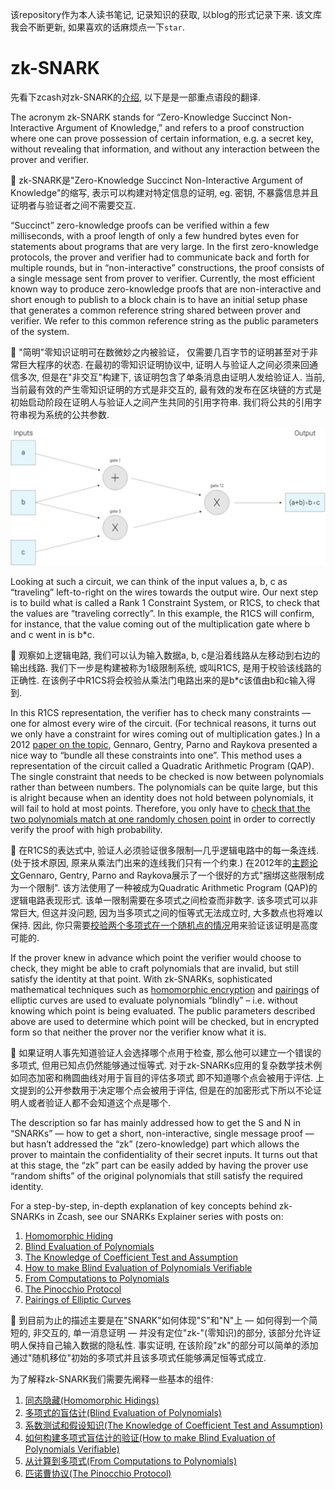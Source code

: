 该repository作为本人读书笔记, 记录知识的获取, 以blog的形式记录下来. 该文库我会不断更新, 如果喜欢的话麻烦点一下`star`.

# zk-SNARK

先看下zcash对zk-SNARK的[介绍](https://z.cash/technology/zksnarks/), 以下是是一部重点语段的翻译.

The acronym zk-SNARK stands for “Zero-Knowledge Succinct Non-Interactive Argument of Knowledge,” and refers to a proof construction where one can prove possession of certain information, e.g. a secret key, without revealing that information, and without any interaction between the prover and verifier.

:book: zk-SNARK是"Zero-Knowledge Succinct Non-Interactive Argument of Knowledge"的缩写, 表示可以构建对特定信息的证明, eg. 密钥, 不暴露信息并且证明者与验证者之间不需要交互.

“Succinct” zero-knowledge proofs can be verified within a few milliseconds, with a proof length of only a few hundred bytes even for statements about programs that are very large. In the first zero-knowledge protocols, the prover and verifier had to communicate back and forth for multiple rounds, but in “non-interactive” constructions, the proof consists of a single message sent from prover to verifier. Currently, the most efficient known way to produce zero-knowledge proofs that are non-interactive and short enough to publish to a block chain is to have an initial setup phase that generates a common reference string shared between prover and verifier. We refer to this common reference string as the public parameters of the system.

:book: "简明"零知识证明可在数微妙之内被验证， 仅需要几百字节的证明甚至对于非常巨大程序的状态. 在最初的零知识证明协议中, 证明人与验证人之间必须来回通信多次, 但是在"非交互"构建下, 该证明包含了单条消息由证明人发给验证人. 当前, 当前最有效的产生零知识证明的方式是非交互的, 最有效的发布在区块链的方式是初始启动阶段在证明人与验证人之间产生共同的引用字符串. 我们将公共的引用字符串视为系统的公共参数.

<img src="../images/arithmetic-circuit.png" style="zoom: 67%;" />

Looking at such a circuit, we can think of the input values a, b, c as “traveling” left-to-right on the wires towards the output wire. Our next step is to build what is called a Rank 1 Constraint System, or R1CS, to check that the values are “traveling correctly”. In this example, the R1CS will confirm, for instance, that the value coming out of the multiplication gate where b and c went in is b*c.

:book: 观察如上逻辑电路, 我们可以认为输入数据a, b, c是沿着线路从左移动到右边的输出线路. 我们下一步是构建被称为1级限制系统, 或叫R1CS, 是用于校验该线路的正确性. 在该例子中R1CS将会校验从乘法门电路出来的是b*c该值由b和c输入得到.

In this R1CS representation, the verifier has to check many constraints — one for almost every wire of the circuit. (For technical reasons, it turns out we only have a constraint for wires coming out of multiplication gates.) In a 2012 [paper on the topic](https://eprint.iacr.org/2012/215.pdf), Gennaro, Gentry, Parno and Raykova presented a nice way to “bundle all these constraints into one”. This method uses a representation of the circuit called a Quadratic Arithmetic Program (QAP). The single constraint that needs to be checked is now between polynomials rather than between numbers. The polynomials can be quite large, but this is alright because when an identity does not hold between polynomials, it will fail to hold at most points. Therefore, you only have to [check that the two polynomials match at one randomly chosen point](https://z.cash/blog/snark-explain2) in order to correctly verify the proof with high probability.

:book: 在R1CS的表达式中, 验证人必须验证很多限制—几乎逻辑电路中的每一条连线. (处于技术原因, 原来从乘法门出来的连线我们只有一个约束.)  在2012年的[主题论文](https://eprint.iacr.org/2012/215.pdf)Gennaro, Gentry, Parno and Raykova展示了一个很好的方式"捆绑这些限制成为一个限制". 该方法使用了一种被成为Quadratic Arithmetic Program (QAP)的逻辑电路表现形式. 该单一限制需要在多项式之间检查而非数字. 该多项式可以非常巨大, 但这并没问题, 因为当多项式之间的恒等式无法成立时, 大多数点也将难以保持. 因此, 你只需要[校验两个多项式在一个随机点的情况](https://z.cash/blog/snark-explain2)用来验证该证明是高度可能的.

If the prover knew in advance which point the verifier would choose to check, they might be able to craft polynomials that are invalid, but still satisfy the identity at that point. With zk-SNARKs, sophisticated mathematical techniques such as [homomorphic encryption](https://en.wikipedia.org/wiki/Homomorphic_encryption) and [pairings](https://en.wikipedia.org/wiki/Pairing-based_cryptography) of elliptic curves are used to evaluate polynomials “blindly” – i.e. without knowing which point is being evaluated. The public parameters described above are used to determine which point will be checked, but in encrypted form so that neither the prover nor the verifier know what it is.

:book: 如果证明人事先知道验证人会选择哪个点用于检查, 那么他可以建立一个错误的多项式, 但用已知点仍然能够通过恒等式. 对于zk-SNARKs应用的复杂数学技术例如同态加密和椭圆曲线对用于盲目的评估多项式 即不知道哪个点会被用于评估. 上文提到的公开参数用于决定哪个点会被用于评估, 但是在的加密形式下所以不论证明人或者验证人都不会知道这个点是哪个.

The description so far has mainly addressed how to get the S and N in “SNARKs” — how to get a short, non-interactive, single message proof — but hasn’t addressed the “zk” (zero-knowledge) part which allows the prover to maintain the confidentiality of their secret inputs. It turns out that at this stage, the “zk” part can be easily added by having the prover use “random shifts” of the original polynomials that still satisfy the required identity.

For a step-by-step, in-depth explanation of key concepts behind zk-SNARKs in Zcash, see our SNARKs Explainer series with posts on:

1. [Homomorphic Hiding](./Homomorphic_Hidings.md)
2. [Blind Evaluation of Polynomials](./Blind_Evaluation_of_Polynomials.md)
3. [The Knowledge of Coefficient Test and Assumption](./The_Knowledge_of_Coefficient_Test_and_Assumption.md)
4. [How to make Blind Evaluation of Polynomials Verifiable](./How_to_make_Blind_Evaluation_of_Polynomials_Verifiable.md)
5. [From Computations to Polynomials](https://z.cash/blog/snark-explain5)
6. [The Pinocchio Protocol](https://z.cash/blog/snark-explain6)
7. [Pairings of Elliptic Curves](https://z.cash/blog/snark-explain7)

:book: 到目前为止的描述主要是在"SNARK"如何体现"S"和"N"上 — 如何得到一个简短的, 非交互的, 单一消息证明 — 并没有定位"zk-"(零知识)的部分, 该部分允许证明人保持自己输入数据的隐私性. 事实证明, 在该阶段"zk"的部分可以简单的添加通过"随机移位"初始的多项式并且该多项式任能够满足恒等式成立.

为了解释zk-SNARK我们需要先阐释一些基本的组件:

1. [同态隐藏(Homomorphic Hidings)](./Homomorphic_Hidings.md)
2. [多项式的盲估计(Blind Evaluation of Polynomials)](./Blind_Evaluation_of_Polynomials.md)
3. [系数测试和假设知识(The Knowledge of Coefficient Test and Assumption)](./The_Knowledge_of_Coefficient_Test_and_Assumption.md)
4. [如何构建多项式盲估计的验证(How to make Blind Evaluation of Polynomials Verifiable)](./How_to_make_Blind_Evaluation_of_Polynomials_Verifiable.md)
5. [从计算到多项式(From Computations to Polynomials)](./From_Computations_to_Polynomials.md)
6. [匹诺曹协议(The Pinocchio Protocol)](./The_Pinocchio_Protocol.md)

